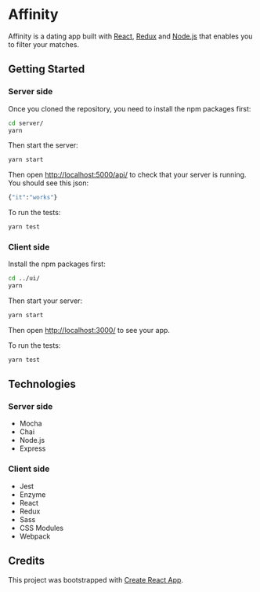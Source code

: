 # Affinity
Affinity is a dating app built with [React](https://reactjs.org/), [Redux](https://redux.js.org/) and [Node.js](https://nodejs.org/en/) that enables you to filter your matches.

## Getting Started

### Server side

Once you cloned the repository, you need to install the npm packages first:
```sh
cd server/
yarn
```

Then start the server:
```sh
yarn start
```

Then open [http://localhost:5000/api/](http://localhost:5000/api/) to check that your server is running. You should see this json:
```sh
{"it":"works"}
```

To run the tests:
```sh
yarn test
```

### Client side

Install the npm packages first:
```sh
cd ../ui/
yarn
```

Then start your server:
```sh
yarn start
```

Then open [http://localhost:3000/](http://localhost:3000/) to see your app.

To run the tests: 
```sh
yarn test
```

## Technologies

### Server side

- Mocha
- Chai
- Node.js
- Express

### Client side

- Jest
- Enzyme
- React
- Redux
- Sass
- CSS Modules
- Webpack

## Credits

This project was bootstrapped with [Create React App](https://github.com/facebookincubator/create-react-app).
